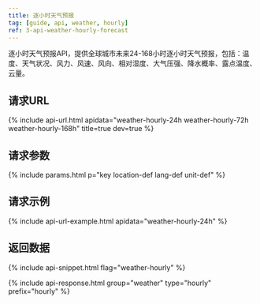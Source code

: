 ```yaml
---
title: 逐小时天气预报
tag: [guide, api, weather, hourly]
ref: 3-api-weather-hourly-forecast
---
```


逐小时天气预报API，提供全球城市未来24-168小时逐小时天气预报，包括：温度、天气状况、风力、风速、风向、相对湿度、大气压强、降水概率、露点温度、云量。

## 请求URL

{% include api-url.html apidata="weather-hourly-24h weather-hourly-72h weather-hourly-168h" title=true dev=true %}

  
## 请求参数

{% include params.html p="key location-def lang-def unit-def" %}

## 请求示例

{% include api-url-example.html apidata="weather-hourly-24h" %}

## 返回数据

{% include api-snippet.html flag="weather-hourly" %}

{% include api-response.html group="weather" type="hourly" prefix="hourly" %}